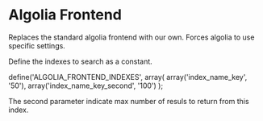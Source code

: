 # Algolia Frontend

Replaces the standard algolia frontend with our own. Forces algolia to use specific settings.

Define the indexes to search as a constant. 

define('ALGOLIA_FRONTEND_INDEXES', array(
    array('index_name_key', '50'),
    array('index_name_key_second', '100')
); 

The second parameter indicate max number of resuls to return from this index. 
